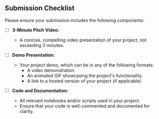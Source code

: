 ## Submission Checklist

Please ensure your submission includes the following components:

- [ ] **3-Minute Pitch Video:**
  - A concise, compelling video presentation of your project, not exceeding 3 minutes.

- [ ] **Demo Presentation:**
  - Your project demo, which can be in any of the following formats:
    - A video demonstration.
    - An animated GIF showcasing the project's functionality.
    - A link to a hosted version of your project (if applicable).

- [ ] **Code and Documentation:**
  - All relevant notebooks and/or scripts used in your project.
  - Ensure that your code is well-commented and documented for clarity.
